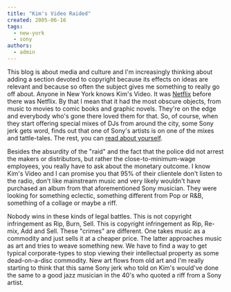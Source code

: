 ```yaml
---
title: "Kim's Video Raided"
created: 2005-06-16
tags: 
  - new-york
  - sony
authors: 
  - admin
---
```


This blog is about media and culture and I'm increasingly thinking about adding a section devoted to copyright because its effects on ideas are relevant and because so often the subject gives me something to really go off about. Anyone in New York knows Kim's Video. It was [Netflix](http://www.netflix.com) before there was Netflix. By that I mean that it had the most obscure objects, from music to movies to comic books and graphic novels. They're on the edge and everybody who's gone there loved them for that. So, of course, when they start offering special mixes of DJs from around the city, some Sony jerk gets word, finds out that one of Sony's artists is on one of the mixes and tattle-tales. The rest, you can [read about yourself](http://pitchforkmedia.com/news/05-06/10.shtml).

Besides the absurdity of the "raid" and the fact that the police did not arrest the makers or distributors, but rather the close-to-minimum-wage employees, you really have to ask about the monetary outcome. I know Kim's Video and I can promise you that 95% of their clientele don't listen to the radio, don't like mainstream music and very likely wouldn't have purchased an album from that aforementioned Sony musician. They were looking for something eclectic, something different from Pop or R&B, something of a collage or maybe a riff.

Nobody wins in these kinds of legal battles. This is not copyright infringement as Rip, Burn, Sell. This is copyright infringement as Rip, Re-mix, Add and Sell. These "crimes" are different. One takes music as a commodity and just sells it at a cheaper price. The latter approaches music as art and tries to weave something new. We have to find a way to get typical corporate-types to stop viewing their intellectual property as some dead-on-a-disc commodity. New art flows from old art and I'm really starting to think that this same Sony jerk who told on Kim's would've done the same to a good jazz musician in the 40's who quoted a riff from a Sony artist.
